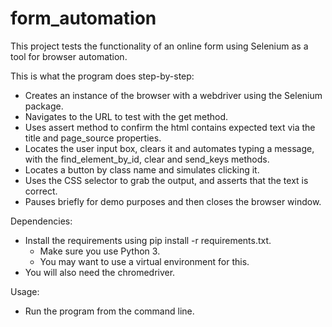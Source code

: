 # form_automation
This project tests the functionality of an online form using Selenium as a tool for browser automation.

This is what the program does step-by-step:
  - Creates an instance of the browser with a webdriver using the Selenium package.
  - Navigates to the URL to test with the get method.
  - Uses assert method to confirm the html contains expected text via the title and page_source properties.
  - Locates the user input box, clears it and automates typing a message, with the find_element_by_id, clear and send_keys methods.
  - Locates a button by class name and simulates clicking it.
  - Uses the CSS selector to grab the output, and asserts that the text is correct.
  - Pauses briefly for demo purposes and then closes the browser window.


Dependencies:
  - Install the requirements using pip install -r requirements.txt.
	- Make sure you use Python 3.
	- You may want to use a virtual environment for this.
  - You will also need the chromedriver.

Usage:
  - Run the program from the command line.